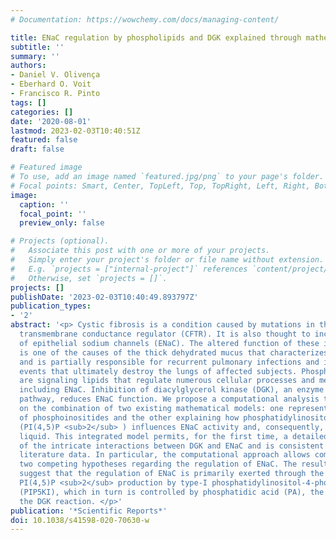 ```yaml
---
# Documentation: https://wowchemy.com/docs/managing-content/

title: ENaC regulation by phospholipids and DGK explained through mathematical modeling
subtitle: ''
summary: ''
authors:
- Daniel V. Olivença
- Eberhard O. Voit
- Francisco R. Pinto
tags: []
categories: []
date: '2020-08-01'
lastmod: 2023-02-03T10:40:51Z
featured: false
draft: false

# Featured image
# To use, add an image named `featured.jpg/png` to your page's folder.
# Focal points: Smart, Center, TopLeft, Top, TopRight, Left, Right, BottomLeft, Bottom, BottomRight.
image:
  caption: ''
  focal_point: ''
  preview_only: false

# Projects (optional).
#   Associate this post with one or more of your projects.
#   Simply enter your project's folder or file name without extension.
#   E.g. `projects = ["internal-project"]` references `content/project/deep-learning/index.md`.
#   Otherwise, set `projects = []`.
projects: []
publishDate: '2023-02-03T10:40:49.893797Z'
publication_types:
- '2'
abstract: '<p> Cystic fibrosis is a condition caused by mutations in the cystic fibrosis
  transmembrane conductance regulator (CFTR). It is also thought to increase the activity
  of epithelial sodium channels (ENaC). The altered function of these ion channels
  is one of the causes of the thick dehydrated mucus that characterizes the disease
  and is partially responsible for recurrent pulmonary infections and inflammation
  events that ultimately destroy the lungs of affected subjects. Phosphoinositides
  are signaling lipids that regulate numerous cellular processes and membrane proteins,
  including ENaC. Inhibition of diacylglycerol kinase (DGK), an enzyme of the phosphoinositide
  pathway, reduces ENaC function. We propose a computational analysis that is based
  on the combination of two existing mathematical models: one representing the dynamics
  of phosphoinositides and the other explaining how phosphatidylinositol 4,5-bisphosphate
  (PI(4,5)P <sub>2</sub> ) influences ENaC activity and, consequently, airway surface
  liquid. This integrated model permits, for the first time, a detailed assessment
  of the intricate interactions between DGK and ENaC and is consistent with available
  literature data. In particular, the computational approach allows comparisons of
  two competing hypotheses regarding the regulation of ENaC. The results strongly
  suggest that the regulation of ENaC is primarily exerted through the control of
  PI(4,5)P <sub>2</sub> production by type-I phosphatidylinositol-4-phosphate 5-kinase
  (PIP5KI), which in turn is controlled by phosphatidic acid (PA), the product of
  the DGK reaction. </p>'
publication: '*Scientific Reports*'
doi: 10.1038/s41598-020-70630-w
---
```

